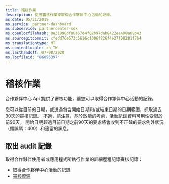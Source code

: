 ```yaml
---
title: 稽核作業
description: 使用審核作業來取得合作夥伴中心活動的記錄。
ms.date: 05/21/2019
ms.service: partner-dashboard
ms.subservice: partnercenter-sdk
ms.openlocfilehash: 0e31990df06a67d4f02b97dab8422ee498a09b43
ms.sourcegitcommit: cfedd76e573c5616cf006f826f4e27f08281f7b4
ms.translationtype: MT
ms.contentlocale: zh-TW
ms.lasthandoff: 07/08/2020
ms.locfileid: "86095397"
---
```

# <a name="audit-operations"></a>稽核作業

合作夥伴中心 Api 提供了審核功能，讓您可以取得合作夥伴中心活動的記錄。

您可以從目前的日期，或透過包含開始日期和/或結束日期的日期範圍，抓取過去30天的審核記錄。 不過，請注意，基於效能的考慮，活動記錄資料可用性受限於前90天。 開始日期超過目前日期之前90天的要求將會收到不正確的要求例外狀況（錯誤碼：400）和適當的訊息。

## <a name="retrieve-audit-records"></a>取出 audit 記錄

取得合作夥伴使用者或應用程式所執行作業的詳細歷程記錄審核記錄：

- [取得合作夥伴中心活動的記錄](get-a-record-of-partner-center-activity-by-user.md)
- [審核資源](auditing-resources.md)